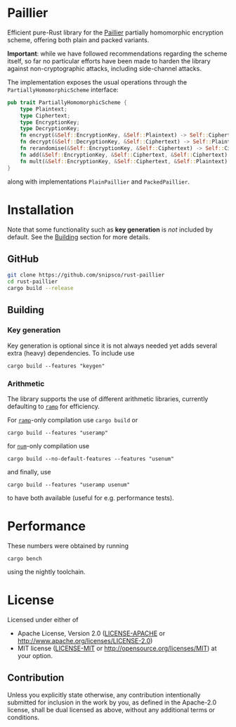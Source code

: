 # Paillier

Efficient pure-Rust library for the [Paillier](https://en.wikipedia.org/wiki/Paillier_cryptosystem) partially homomorphic encryption scheme, offering both plain and packed variants.

**Important**: while we have followed recommendations regarding the scheme itself, so far no particular efforts have been made to harden the library against non-cryptographic attacks, including side-channel attacks.

The implementation exposes the usual operations through the `PartiallyHomomorphicScheme` interface:
```rust
pub trait PartiallyHomomorphicScheme {
    type Plaintext;
    type Ciphertext;
    type EncryptionKey;
    type DecryptionKey;
    fn encrypt(&Self::EncryptionKey, &Self::Plaintext) -> Self::Ciphertext;
    fn decrypt(&Self::DecryptionKey, &Self::Ciphertext) -> Self::Plaintext;
    fn rerandomise(&Self::EncryptionKey, &Self::Ciphertext) -> Self::Ciphertext;
    fn add(&Self::EncryptionKey, &Self::Ciphertext, &Self::Ciphertext) -> Self::Ciphertext;
    fn mult(&Self::EncryptionKey, &Self::Ciphertext, &Self::Plaintext) -> Self::Ciphertext;
}
```
along with implementations `PlainPaillier` and `PackedPaillier`.



# Installation

Note that some functionality such as **key generation** is *not* included by default. See the [Building](#building) section for more details.

## GitHub
```bash
git clone https://github.com/snipsco/rust-paillier
cd rust-paillier
cargo build --release
```


## Building

### Key generation

Key generation is optional since it is not always needed yet adds several extra (heavy) dependencies. To include use
```
cargo build --features "keygen"
```

### Arithmetic

The library supports the use of different arithmetic libraries, currently defaulting to [`ramp`](https://github.com/Aatch/ramp) for efficiency.

For [`ramp`](https://github.com/Aatch/ramp)-only compilation use `cargo build` or
```
cargo build --features "useramp"
```
for [`num`](https://github.com/rust-num/num)-only compilation use
```
cargo build --no-default-features --features "usenum"
```
and finally, use
```
cargo build --features "useramp usenum"
```
to have both available (useful for e.g. performance tests).


# Performance
These numbers were obtained by running
```
cargo bench
```
using the nightly toolchain.

# License

Licensed under either of
 * Apache License, Version 2.0 ([LICENSE-APACHE](LICENSE-APACHE) or http://www.apache.org/licenses/LICENSE-2.0)
 * MIT license ([LICENSE-MIT](LICENSE-MIT) or http://opensource.org/licenses/MIT)
at your option.

## Contribution

Unless you explicitly state otherwise, any contribution intentionally submitted
for inclusion in the work by you, as defined in the Apache-2.0 license, shall
be dual licensed as above, without any additional terms or conditions.
 
